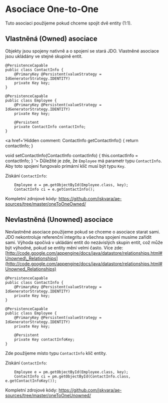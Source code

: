 # Asociace One-to-One #

Tuto asociaci použijeme pokud chceme spojit dvě entity (1:1).

## Vlastněná (Owned) asociace ##

Objekty jsou spojeny nativně a o spojení se stará JDO. Vlastněné asociace jsou ukládány ve stejné skupině entit.
```
@PersistenceCapable
public class ContactInfo {
	@PrimaryKey @Persistent(valueStrategy = IdGeneratorStrategy.IDENTITY)
	private Key key;
}

@PersistenceCapable
public class Employee {
	@PrimaryKey @Persistent(valueStrategy = IdGeneratorStrategy.IDENTITY)
	private Key key;
	
	@Persistent
	private ContactInfo contactInfo;
}
```
<a href='Hidden comment: 
ContactInfo getContactInfo() {
return contactInfo;
}

void setContactInfo(ContactInfo contactInfo) {
this.contactInfo = contactInfo;
}
'></a>
Důležité je zde, že `Employee` má parametr typu `ContactInfo`. Aby toto spojení fungovalo primární klíč musí být typu `Key`.

Získání `ContactInfo`:
```
	Employee e = pm.getObjectById(Employee.class, key);
	ContactInfo ci = e.getContactInfo();
```

Kompletní zdrojové kódy: https://github.com/jskvara/ae-sources/tree/master/oneToOneOwned/

## Nevlastněná (Unowned) asociace ##

Nevlastněné asociace použijeme pokud se chceme o asociace starat sami. JDO nekontroluje referenční integritu a  všechna spojení musíme zařídit sami. Výhoda spočívá v ukládání entit do nezávislých skupin entit, což může být výhodné, pokud se entity mění velmi často. Více zde: [http://code.google.com/appengine/docs/java/datastore/relationships.html#Unowned\_Relationships](http://code.google.com/appengine/docs/java/datastore/relationships.html#Unowned_Relationships)

```
@PersistenceCapable
public class ContactInfo {
	@PrimaryKey @Persistent(valueStrategy = IdGeneratorStrategy.IDENTITY)
	private Key key;
}

@PersistenceCapable
public class Employee {
	@PrimaryKey @Persistent(valueStrategy = IdGeneratorStrategy.IDENTITY)
	private Key key;
	
	@Persistent
	private Key contactInfoKey;
}
```
Zde použijeme místo typu `ContactInfo` klíč entity.

Získání `ContactInfo`:
```
	Employee e = pm.getObjectById(Employee.class, key);
	ContactInfo ci = pm.getObjectById(ContactInfo.class, e.getContactInfoKey());
```

Kompletní zdrojové kódy: https://github.com/jskvara/ae-sources/tree/master/oneToOneUnowned/